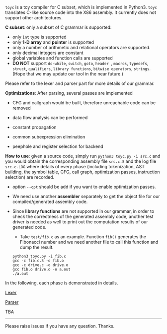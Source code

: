 `toyc` is a toy compiler for C subset, which is implemented in Python3. `toyc` translates C-like source code into the X86 assembly. It currently does not support other architectures.

**C subset**: only a subset of C grammar is supported:

- only `int` type is supported
- only **1-D array** and **pointer** is supported
- only a number of arithmetic and relational operators are supported.
- only decimal integers are constant
- global variables and function calls are supported
- **DO NOT** support `do-while`, `switch`, `goto`, `header `, `macros`,  `typedefs`, `struct`,  `qualifiers`, `library functions`, `bitwise operators`, `strings`. (Hope that we may update our tool in the near future.)

Please refer to the lexer and parser part for more details of our grammar.

**Optimizations**:  After parsing, several passes are implemented

- CFG and callgraph would be built, therefore unreachable code can be removed

- data flow analysis can be performed
- constant propagation
- common subexpression elimination
- peephole and register selection for backend

**How to use**: given a source code, simply run `python3 toyc.py -i src.c` and you would obtain the corresponding assembly file `src.c.S` and the log file `src.c.LOG` where details of every phase (including tokenization, AST building, the symbol table, CFG, call graph, optimization passes, instruction selection) are recorded.

- option `--opt` should be add if you want to enable optimization passes.

- We need use another **assembler** separately to get the object file for our compiled/generated assembly code.

- Since **library functions** are not supported in our grammar, in order to check the correctness of the generated assembly code, another test driver is needed as well to print out the computation results of our generated code.

  -  Take `test/fib.c` as an example. Function `fib()` generates the Fibonacci number and we need another file to call this function and dump the result.

    ```shell
    python3 toyc.py -i fib.c
    gcc -c fib.c.S -o fib.o
    gcc -c drive.c -o drive.o
    gcc fib.o drive.o -o a.out
    ./a.out
    ```



In the following, each phase is demonstrated in details.

[Lexer](./docs/lexer.md)

[Parser](./docs/parser.md)

TBA



------

Please raise issues if you have any question. Thanks.